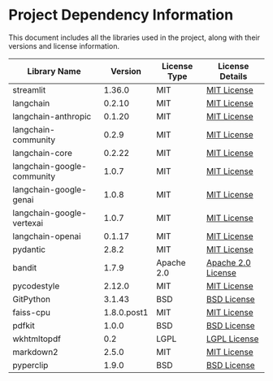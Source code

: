 # Project Dependency Information

This document includes all the libraries used in the project, along with their versions and license information.

| Library Name                | Version  | License Type     | License Details                                                                                 |
|-----------------------------|----------|------------------|-------------------------------------------------------------------------------------------------|
| streamlit                   | 1.36.0   | MIT              | [MIT License](https://opensource.org/licenses/MIT)                                              |
| langchain                   | 0.2.10   | MIT              | [MIT License](https://opensource.org/licenses/MIT)                                              |
| langchain-anthropic         | 0.1.20   | MIT              | [MIT License](https://opensource.org/licenses/MIT)                                              |
| langchain-community         | 0.2.9    | MIT              | [MIT License](https://opensource.org/licenses/MIT)                                              |
| langchain-core              | 0.2.22   | MIT              | [MIT License](https://opensource.org/licenses/MIT)                                              |
| langchain-google-community  | 1.0.7    | MIT              | [MIT License](https://opensource.org/licenses/MIT)                                              |
| langchain-google-genai      | 1.0.8    | MIT              | [MIT License](https://opensource.org/licenses/MIT)                                              |
| langchain-google-vertexai   | 1.0.7    | MIT              | [MIT License](https://opensource.org/licenses/MIT)                                              |
| langchain-openai            | 0.1.17   | MIT              | [MIT License](https://opensource.org/licenses/MIT)                                              |
| pydantic                    | 2.8.2    | MIT              | [MIT License](https://opensource.org/licenses/MIT)                                              |
| bandit                      | 1.7.9    | Apache 2.0       | [Apache 2.0 License](https://www.apache.org/licenses/LICENSE-2.0)                                |
| pycodestyle                 | 2.12.0   | MIT              | [MIT License](https://opensource.org/licenses/MIT)                                              |
| GitPython                   | 3.1.43   | BSD              | [BSD License](https://opensource.org/licenses/BSD-3-Clause)                                     |
| faiss-cpu                   | 1.8.0.post1 | MIT           | [MIT License](https://opensource.org/licenses/MIT)                                              |
| pdfkit                      | 1.0.0    | BSD              | [BSD License](https://opensource.org/licenses/BSD-3-Clause)                                     |
| wkhtmltopdf                 | 0.2      | LGPL             | [LGPL License](https://www.gnu.org/licenses/lgpl-3.0.html)                                      |
| markdown2                   | 2.5.0    | MIT              | [MIT License](https://opensource.org/licenses/MIT)                                              |
| pyperclip                   | 1.9.0    | BSD              | [BSD License](https://opensource.org/licenses/BSD-3-Clause)                                     |
